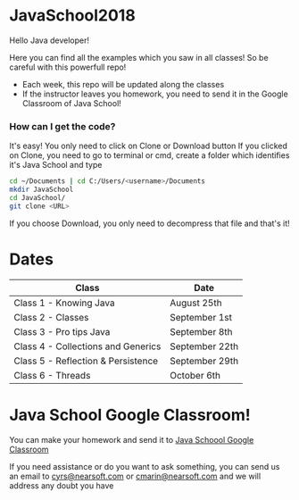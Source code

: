 # JavaSchool2018

Hello Java developer!

Here you can find all the examples which you saw in all classes! So be careful with this powerfull repo!

  - Each week, this repo will be updated along the classes
  - If the instructor leaves you homework, you need to send it in the Google Classroom of Java School!
  
### How can I get the code?

It's easy! You only need to click on Clone or Download button
If you clicked on Clone, you need to go to terminal or cmd, create a folder which identifies it's Java School and type
```sh
cd ~/Documents | cd C:/Users/<username>/Documents
mkdir JavaSchool
cd JavaSchool/
git clone <URL>
```
If you choose Download, you only need to decompress that file and that's it!

# Dates

| Class | Date |
| ------ | ------ |
| Class 1 - Knowing Java | August 25th |
| Class 2 - Classes | September 1st |
| Class 3 - Pro tips Java| September 8th |
| Class 4 - Collections and Generics | September 22th |
| Class 5 - Reflection & Persistence | September 29th |
| Class 6 - Threads | October 6th |
  
# Java School Google Classroom!

You can make your homework and send it to [Java Schoool Google Classroom](https://classroom.google.com/c/MTUyNzk2MzQ2ODZa)

If you need assistance or do you want to ask something, you can send us an email to cyrs@nearsoft.com or cmarin@nearsoft.com and we will address any doubt you have
